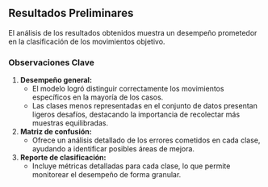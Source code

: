 ## **Resultados Preliminares**
El análisis de los resultados obtenidos muestra un desempeño prometedor en la clasificación de los movimientos objetivo.

### **Observaciones Clave**
1. **Desempeño general:**
   - El modelo logró distinguir correctamente los movimientos específicos en la mayoría de los casos.
   - Las clases menos representadas en el conjunto de datos presentan ligeros desafíos, destacando la importancia de recolectar más muestras equilibradas.
2. **Matriz de confusión:**
   - Ofrece un análisis detallado de los errores cometidos en cada clase, ayudando a identificar posibles áreas de mejora.
3. **Reporte de clasificación:**
   - Incluye métricas detalladas para cada clase, lo que permite monitorear el desempeño de forma granular.